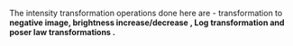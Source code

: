 The intensity transformation operations done here are - transformation to <b>negative image<b>, <b>brightness increase/decrease <b>,
<b>Log transformation <b> 
  and 
  <b>poser law transformations <b>.
